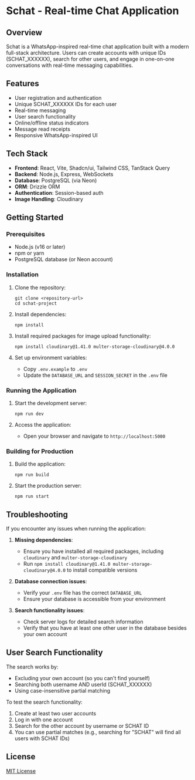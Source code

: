 # Schat - Real-time Chat Application

## Overview

Schat is a WhatsApp-inspired real-time chat application built with a modern full-stack architecture. Users can create accounts with unique IDs (SCHAT_XXXXXX), search for other users, and engage in one-on-one conversations with real-time messaging capabilities.

## Features

- User registration and authentication
- Unique SCHAT_XXXXXX IDs for each user
- Real-time messaging
- User search functionality
- Online/offline status indicators
- Message read receipts
- Responsive WhatsApp-inspired UI

## Tech Stack

- **Frontend**: React, Vite, Shadcn/ui, Tailwind CSS, TanStack Query
- **Backend**: Node.js, Express, WebSockets
- **Database**: PostgreSQL (via Neon)
- **ORM**: Drizzle ORM
- **Authentication**: Session-based auth
- **Image Handling**: Cloudinary

## Getting Started

### Prerequisites

- Node.js (v16 or later)
- npm or yarn
- PostgreSQL database (or Neon account)

### Installation

1. Clone the repository:
   ```
   git clone <repository-url>
   cd schat-project
   ```

2. Install dependencies:
   ```
   npm install
   ```

3. Install required packages for image upload functionality:
   ```
   npm install cloudinary@1.41.0 multer-storage-cloudinary@4.0.0
   ```

4. Set up environment variables:
   - Copy `.env.example` to `.env`
   - Update the `DATABASE_URL` and `SESSION_SECRET` in the `.env` file

### Running the Application

1. Start the development server:
   ```
   npm run dev
   ```

2. Access the application:
   - Open your browser and navigate to `http://localhost:5000`

### Building for Production

1. Build the application:
   ```
   npm run build
   ```

2. Start the production server:
   ```
   npm run start
   ```

## Troubleshooting

If you encounter any issues when running the application:

1. **Missing dependencies**:
   - Ensure you have installed all required packages, including `cloudinary` and `multer-storage-cloudinary`
   - Run `npm install cloudinary@1.41.0 multer-storage-cloudinary@4.0.0` to install compatible versions

2. **Database connection issues**:
   - Verify your `.env` file has the correct `DATABASE_URL`
   - Ensure your database is accessible from your environment

3. **Search functionality issues**:
   - Check server logs for detailed search information
   - Verify that you have at least one other user in the database besides your own account

## User Search Functionality

The search works by:
- Excluding your own account (so you can't find yourself)
- Searching both username AND userId (SCHAT_XXXXXX)
- Using case-insensitive partial matching

To test the search functionality:
1. Create at least two user accounts
2. Log in with one account
3. Search for the other account by username or SCHAT ID
4. You can use partial matches (e.g., searching for "SCHAT" will find all users with SCHAT IDs)

## License

[MIT License](LICENSE)

